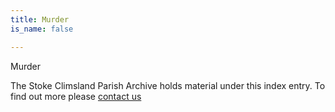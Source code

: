 ```yaml
---
title: Murder
is_name: false

---
```


Murder


The Stoke Climsland Parish Archive holds material under this index entry. To find out more please [contact us](/contact/)
